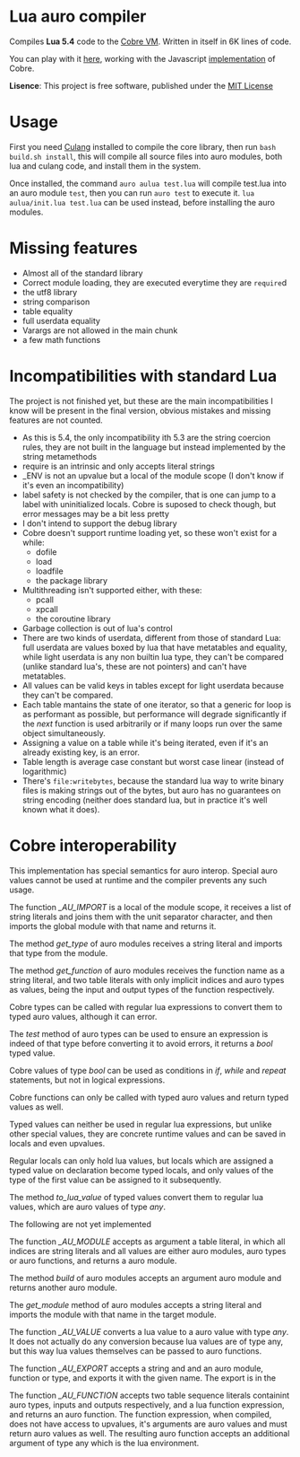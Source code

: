 # Lua auro compiler

Compiles **Lua 5.4** code to the [Cobre VM](https://github.com/Arnaz87/aurovm). Written in itself in 6K lines of code.

You can play with it [here](http://arnaud.com.ve/auro/), working with the Javascript [implementation](https://github.com/Arnaz87/auroweb) of Cobre.

**Lisence**: This project is free software, published under the
  [MIT License](https://opensource.org/licenses/MIT)

# Usage

First you need [Culang](https://github.com/Arnaz87/culang) installed to compile the core library, then run `bash build.sh install`, this will compile all source files into auro modules, both lua and culang code, and install them in the system.

Once installed, the command `auro aulua test.lua` will compile test.lua into an auro module `test`, then you can run `auro test` to execute it. `lua aulua/init.lua test.lua` can be used instead, before installing the auro modules.

# Missing features

- Almost all of the standard library
- Correct module loading, they are executed everytime they are `require`d
- the utf8 library
- string comparison
- table equality
- full userdata equality
- Varargs are not allowed in the main chunk
- a few math functions

# Incompatibilities with standard Lua

The project is not finished yet, but these are the main incompatibilities I know will be present in the final version, obvious mistakes and missing features are not counted.

- As this is 5.4, the only incompatibility ith 5.3 are the string coercion rules, they are not built in the language but instead implemented by the string metamethods
- require is an intrinsic and only accepts literal strings
- \_ENV is not an upvalue but a local of the module scope (I don't know if it's even an incompatibility)
- label safety is not checked by the compiler, that is one can jump to a label with uninitialized locals. Cobre is suposed to check though, but error messages may be a bit less pretty
- I don't intend to support the debug library
- Cobre doesn't support runtime loading yet, so these won't exist for a while:
  + dofile
  + load
  + loadfile
  + the package library
- Multithreading isn't supported either, with these:
  + pcall
  + xpcall
  + the coroutine library
- Garbage collection is out of lua's control
- There are two kinds of userdata, different from those of standard Lua: full userdata are values boxed by lua that have metatables and equality, while light userdata is any non builtin lua type, they can't be compared (unlike standard lua's, these are not pointers) and can't have metatables.
- All values can be valid keys in tables except for light userdata because they can't be compared.
- Each table mantains the state of one iterator, so that a generic for loop is as performant as possible, but performance will degrade significantly if the *next* function is used arbitrarily or if many loops run over the same object simultaneously.
- Assigning a value on a table while it's being iterated, even if it's an already existing key, is an error.
- Table length is average case constant but worst case linear (instead of logarithmic)
- There's `file:writebytes`, because the standard lua way to write binary files is making strings out of the bytes, but auro has no guarantees on string encoding (neither does standard lua, but in practice it's well known what it does).

# Cobre interoperability

This implementation has special semantics for auro interop. Special auro values cannot be used at runtime and the compiler prevents any such usage.

The function _\_AU\_IMPORT_ is a local of the module scope, it receives a list of string literals and joins them with the unit separator character, and then imports the global module with that name and returns it.

The method _get\_type_ of auro modules receives a string literal and imports that type from the module.

The method _get\_function_ of auro modules receives the function name as a string literal, and two table literals with only implicit indices and auro types as values, being the input and output types of the function respectively.

Cobre types can be called with regular lua expressions to convert them to typed auro values, although it can error.

The _test_ method of auro types can be used to ensure an expression is indeed of that type before converting it to avoid errors, it returns a _bool_ typed value.

Cobre values of type _bool_ can be used as conditions in _if_, _while_ and _repeat_ statements, but not in logical expressions.

Cobre functions can only be called with typed auro values and return typed values as well.

Typed values can neither be used in regular lua expressions, but unlike other special values, they are concrete runtime values and can be saved in locals and even upvalues.

Regular locals can only hold lua values, but locals which are assigned a typed value on declaration become typed locals, and only values of the type of the first value can be assigned to it subsequently.

The method _to\_lua\_value_ of typed values convert them to regular lua values, which are auro values of type _any_.

The following are not yet implemented

The function _\_AU\_MODULE_ accepts as argument a table literal, in which all indices are string literals and all values are either auro modules, auro types or auro functions, and returns a auro module.

The method _build_ of auro modules accepts an argument auro module and returns another auro module.

The _get\_module_ method of auro modules accepts a string literal and imports the module with that name in the target module.

The function _\_AU\_VALUE_ converts a lua value to a auro value with type _any_. It does not actually do any conversion because lua values are of type any, but this way lua values themselves can be passed to auro functions.

The function _\_AU\_EXPORT_ accepts a string and and an auro module, function or type, and exports it with the given name. The export is in the 

The function _\_AU\_FUNCTION_ accepts two table sequence literals containint auro types, inputs and outputs respectively, and a lua function expression, and returns an auro function. The function expression, when compiled, does not have access to upvalues, it's arguments are auro values and must return auro values as well. The resulting auro function accepts an additional argument of type any which is the lua environment.
